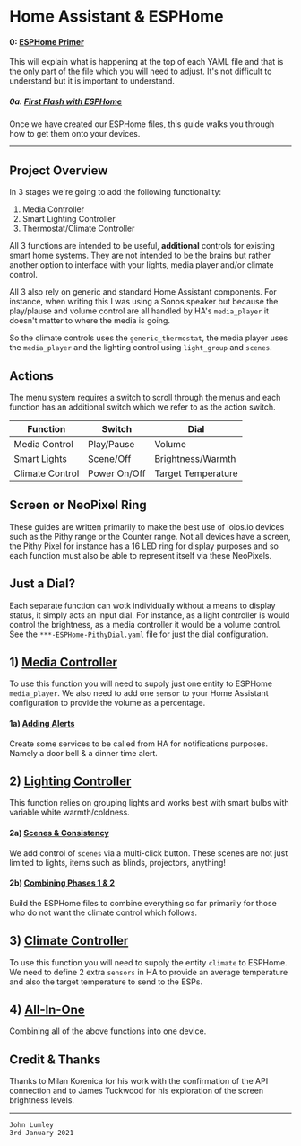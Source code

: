 # Home Assistant & ESPHome

#### 0: [ESPHome Primer](https://github.com/ioios-io/demos/tree/main/Home%20Assistant%20with%20ESPHome/0.%20ESPHome%20Primer)
This will explain what is happening at the top of each YAML file and that is the only part of the file which you will need to adjust. It's not difficult to understand but it is important to understand.
##### 0a: [First Flash with ESPHome](https://github.com/ioios-io/demos/tree/main/Home%20Assistant%20with%20ESPHome/0a.%20First%20Flash%20with%20ESPHome)
Once we have created our ESPHome files, this guide walks you through how to get them onto your devices.

___

## Project Overview
In 3 stages we're going to add the following functionality:
1) Media Controller
2) Smart Lighting Controller
3) Thermostat/Climate Controller

All 3 functions are intended to be useful, **additional** controls for existing smart home systems. They are not intended to be the brains but rather another option to interface with your lights, media player and/or climate control.

All 3 also rely on generic and standard Home Assistant components. For instance, when writing this I was using a Sonos speaker but because the play/plause and volume control are all handled by HA's `media_player` it doesn't matter to where the media is going.

So the climate controls uses the `generic_thermostat`, the media player uses the `media_player` and the lighting control using `light_group` and `scenes`.

## Actions
The menu system requires a switch to scroll through the menus and each function has an additional switch which we refer to as the action switch.

| Function        | Switch       | Dial               |
| --------------- |--------------| -------------------|
| Media Control   | Play/Pause   | Volume             |
| Smart Lights    | Scene/Off    | Brightness/Warmth  |
| Climate Control | Power On/Off | Target Temperature |


## Screen or NeoPixel Ring
These guides are written primarily to make the best use of ioios.io devices such as the Pithy range or the Counter range. Not all devices have a screen, the Pithy Pixel for instance has a 16 LED ring for display purposes and so each function must also be able to represent itself via these NeoPixels.

## Just a Dial?
Each separate function can wotk individually without a means to display status, it simply acts an input dial. For instance, as a light controller is would control the brightness, as a media controller it would be a volume control.
See the `***-ESPHome-PithyDial.yaml` file for just the dial configuration.

## 1) [Media Controller](https://github.com/ioios-io/demos/tree/main/Home%20Assistant%20with%20ESPHome/1.%20Media%20Control)
To use this function you will need to supply just one entity to ESPHome `media_player`. We also need to add one `sensor` to your Home Assistant configuration to provide the volume as a percentage.
#### 1a) [Adding Alerts](https://github.com/ioios-io/demos/tree/main/Home%20Assistant%20with%20ESPHome/1a.%20Adding%20Alerts)
Create some services to be called from HA for notifications purposes. Namely a door bell & a dinner time alert.
## 2) [Lighting Controller](https://github.com/ioios-io/demos/tree/main/Home%20Assistant%20with%20ESPHome/2.%20Lighting%20Control)
This function relies on grouping lights and works best with smart bulbs with variable white warmth/coldness.
#### 2a) [Scenes & Consistency](https://github.com/ioios-io/demos/tree/main/Home%20Assistant%20with%20ESPHome/2a.%20Scenes%20%26%20Consistency)
We add control of `scenes` via a multi-click button. These scenes are not just limited to lights, items such as blinds, projectors, anything!
#### 2b) [Combining Phases 1 & 2](https://github.com/ioios-io/demos/tree/main/Home%20Assistant%20with%20ESPHome/2b.%20Lights%20and%20Media%20Combined)
Build the ESPHome files to combine everything so far primarily for those who do not want the climate control which follows.
## 3) [Climate Controller](https://github.com/ioios-io/demos/tree/main/Home%20Assistant%20with%20ESPHome/3.%20Climate%20Control)
To use this function you will need to supply the entity `climate` to ESPHome.
We need to define 2 extra `sensors` in HA to provide an average temperature and also the target temperature to send to the ESPs.

## 4) [All-In-One](https://github.com/ioios-io/demos/tree/main/Home%20Assistant%20with%20ESPHome/4.%20All-In-One)
Combining all of the above functions into one device.


## Credit & Thanks
Thanks to Milan Korenica for his work with the confirmation of the API connection and to James Tuckwood for his exploration of the screen brightness levels.
___

```
John Lumley
3rd January 2021
```